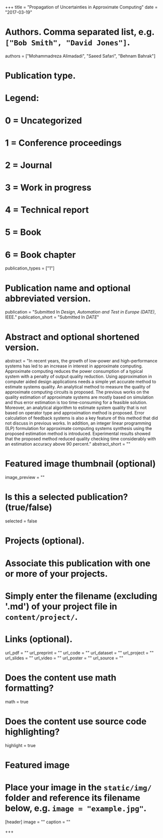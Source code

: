 +++
title = "Propagation of Uncertainties in Approximate Computing"
date = "2017-03-19"

# Authors. Comma separated list, e.g. `["Bob Smith", "David Jones"]`.
authors = ["Mohammadreza Alimadadi", "Saeed Safari", "Behnam Bahrak"]

# Publication type.
# Legend:
# 0 = Uncategorized
# 1 = Conference proceedings
# 2 = Journal
# 3 = Work in progress
# 4 = Technical report
# 5 = Book
# 6 = Book chapter
publication_types = ["1"]

# Publication name and optional abbreviated version.
publication = "Submitted In *Design, Automation and Test in Europe (DATE)*, IEEE."
publication_short = "Submitted In *DATE*"


# Abstract and optional shortened version.
abstract = "In recent years, the growth of low-power and high-performance systems has led to an increase in interest in approximate computing. Approximate computing reduces the power consumption of a typical system with a penalty of output quality reduction. Using approximation in computer aided design applications needs a simple yet accurate method to estimate systems quality. An analytical method to measure the quality of approximate computing circuits is proposed. The previous works on the quality estimation of approximate systems are mostly based on simulation and thus error estimation is too time-consuming for a feasible solution. Moreover, an analytical algorithm to estimate system quality that is not based on operator type and approximation method is proposed. Error calculation of feedback systems is also a key feature of this method that did not discuss in previous works. In addition, an integer linear programming (ILP) formulation for approximate computing systems synthesis using the proposed estimation method is introduced. Experimental results showed that the proposed method reduced quality checking time considerably with an estimation accuracy above 90 percent."
abstract_short = ""

# Featured image thumbnail (optional)
image_preview = ""

# Is this a selected publication? (true/false)
selected = false

# Projects (optional).
#   Associate this publication with one or more of your projects.
#   Simply enter the filename (excluding '.md') of your project file in `content/project/`.

# Links (optional).
url_pdf = ""
url_preprint = ""
url_code = ""
url_dataset = ""
url_project = ""
url_slides = ""
url_video = ""
url_poster = ""
url_source = ""

# Does the content use math formatting?
math = true

# Does the content use source code highlighting?
highlight = true

# Featured image
# Place your image in the `static/img/` folder and reference its filename below, e.g. `image = "example.jpg"`.
[header]
image = ""
caption = ""

+++